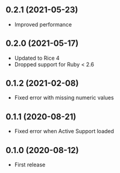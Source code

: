 ## 0.2.1 (2021-05-23)

- Improved performance

## 0.2.0 (2021-05-17)

- Updated to Rice 4
- Dropped support for Ruby < 2.6

## 0.1.2 (2021-02-08)

- Fixed error with missing numeric values

## 0.1.1 (2020-08-21)

- Fixed error when Active Support loaded

## 0.1.0 (2020-08-12)

- First release
